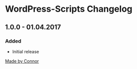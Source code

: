# WordPress-Scripts Changelog

## 1.0.0 - 01.04.2017

### Added
* Initial release

[Made by Connor](https://madebyconnor.co/)
